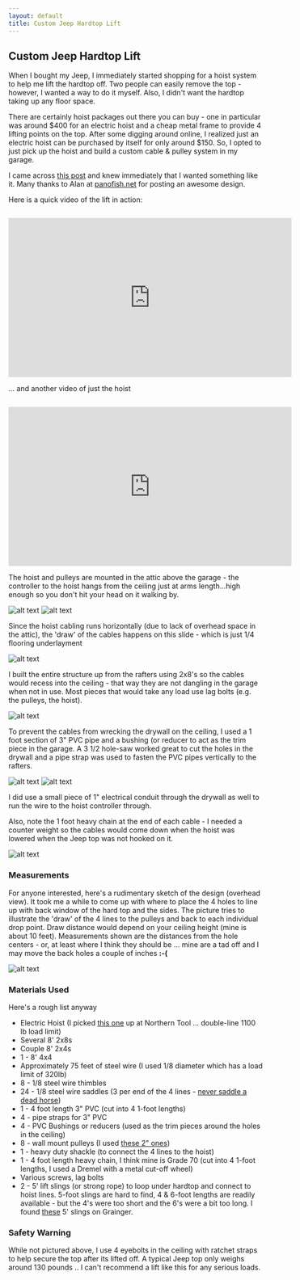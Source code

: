```yaml
---
layout: default
title: Custom Jeep Hardtop Lift
---
```


## Custom Jeep Hardtop Lift ##

When I bought my Jeep, I immediately started shopping for a hoist system to help me lift the hardtop off.  Two people can easily remove the top - however, I wanted a way to do it myself.  Also, I didn't want the hardtop taking up any floor space.

There are certainly hoist packages out there you can buy - one in particular was around $400 for an electric hoist and a cheap metal frame to provide 4 lifting points on the top.  After some digging around online, I realized just an electric hoist can be purchased by itself for only around $150.  So, I opted to just pick up the hoist and build a custom cable & pulley system in my garage.

I came across [this post](http://panofish.net/garage-trailer-lift/) and knew immediately that I wanted something like it.  Many thanks to Alan at [panofish.net](http://panofish.net/) for posting an awesome design.

Here is a quick video of the lift in action:

<iframe style="margin-top:1em" width="560" height="315" src="https://www.youtube.com/embed/QvIniNA2jFU" frameborder="0" allowfullscreen></iframe>

... and another video of just the hoist

<iframe style="margin-top:1em" width="560" height="315" src="https://www.youtube.com/embed/D-BLQl8lS-U" frameborder="0" allowfullscreen></iframe>

The hoist and pulleys are mounted in the attic above the garage - the controller to the hoist hangs from the ceiling just at arms length...high enough so you don't hit your head on it walking by.

![alt text][preview_lift_1]
![alt text][preview_lift_2]

Since the hoist cabling runs horizontally (due to lack of overhead space in the attic), the 'draw' of the cables happens on this slide - which is just 1/4 flooring underlayment

![alt text][preview_lift_3]

I built the entire structure up from the rafters using 2x8's so the cables would recess into the ceiling - that way they are not dangling in the garage when not in use.  Most pieces that would take any load use lag bolts (e.g. the pulleys, the hoist).

![alt text][preview_lift_4]

To prevent the cables from wrecking the drywall on the ceiling, I used a 1 foot section of 3" PVC pipe and a bushing (or reducer to act as the trim piece in the garage.  A 3 1/2 hole-saw worked great to cut the holes in the drywall and a pipe strap was used to fasten the PVC pipes vertically to the rafters.

![alt text][preview_lift_5]
![alt text][preview_lift_6]

I did use a small piece of 1" electrical conduit through the drywall as well to run the wire to the hoist controller through.

Also, note the 1 foot heavy chain at the end of each cable - I needed a counter weight so the cables would come down when the hoist was lowered when the Jeep top was not hooked on it.

![alt text][preview_lift_9]

### Measurements ###
For anyone interested, here's a rudimentary sketch of the design (overhead view).  It took me a while to come up with where to place the 4 holes to line up with back window of the hard top and the sides.  The picture tries to illustrate the 'draw' of the 4 lines to the pulleys and back to each individual drop point.  Draw distance would depend on your ceiling height (mine is about 10 feet).  Measurements shown are the distances from the hole centers - or, at least where I think they should be ... mine are a tad off and I may move the back holes a couple of inches **:-(**

![alt text][sketch]


### Materials Used ###

Here's a rough list anyway

* Electric Hoist (I picked [this one](http://www.northerntool.com/shop/tools/product_420551_420551) up at Northern Tool ... double-line 1100 lb load limit)
* Several 8' 2x8s
* Couple 8' 2x4s
* 1 - 8' 4x4
* Approximately 75 feet of steel wire (I used 1/8 diameter which has a load limit of 320lb)
* 8 - 1/8 steel wire thimbles
* 24 - 1/8 steel wire saddles (3 per end of the 4 lines - [never saddle a dead horse](http://www.e-rigging.com/wire-rope-clips#Wire%20Rope_Clip_General_Installation_Guide))  
* 1 - 4 foot length 3" PVC (cut into 4 1-foot lengths)
* 4 - pipe straps for 3" PVC
* 4 - PVC Bushings or reducers (used as the trim pieces around the holes in the ceiling)
* 8 - wall mount pulleys (I used [these 2" ones](http://www.hardwareworld.com/Single-Pulley~Wall-or-ceiling-mount-2-pIRU8TK.aspx))
* 1 - heavy duty shackle (to connect the 4 lines to the hoist)
* 1 - 4 foot length heavy chain, I think mine is Grade 70 (cut into 4 1-foot lengths, I used a Dremel with a metal cut-off wheel)
* Various screws, lag bolts
* 2 - 5' lift slings (or strong rope) to loop under hardtop and connect to hoist lines.  5-foot slings are hard to find, 4 & 6-foot lengths are readily available - but the 4's were too short and the 6's were a bit too long.  I found [these](http://www.grainger.com/product/STREN-FLEX-Web-Sling-WP102167/_/N-1z0dxpl?s_pp=false&picUrl=//static.grainger.com/rp/s/is/image/Grainger/25J845_AS01?$smthumb$#nav=%2Fproduct%2FSTREN-FLEX-Web-Sling-WP102167%2F_%2FN-muhZ1z0dxplZ1z0ndtrZ1z08cb8Z1z0nmq0%3FR%3D30G898%26_%3D1433516602219%26picUrl%3D%252F%252Fstatic.grainger.com%252Frp%252Fs%252Fis%252Fimage%252FGrainger%252F25J845_AS01%253F%2524smthumb%2524%26s_pp%3Dfalse) 5' slings on Grainger.


### Safety Warning ###
While not pictured above, I use 4 eyebolts in the ceiling with ratchet straps to help secure the top after its lifted off.  A typical Jeep top only weighs around 130 pounds .. I can't recommend a lift like this for any serious loads.


[preview_lift_1]: http://drive.google.com/uc?id=0B-gNLYtLbOx9cjJ3NWppT0RHMmM "Hoist Top"
[preview_lift_2]: http://drive.google.com/uc?id=0B-gNLYtLbOx9WDdNNEtMaUxJTWs "Hoist Back"
[preview_lift_3]: http://drive.google.com/uc?id=0B-gNLYtLbOx9MW1YQWZUTk5fZU0 "Cable Slide"
[preview_lift_4]: http://drive.google.com/uc?id=0B-gNLYtLbOx9RlRZV1RaWTVMc3M "Structure"
[preview_lift_5]: http://drive.google.com/uc?id=0B-gNLYtLbOx9VmFxbEtyTF9qeVk "PVC"
[preview_lift_6]: http://drive.google.com/uc?id=0B-gNLYtLbOx9UDJ2RGFvWmw5N1U "Finished Side"
[preview_lift_9]: http://drive.google.com/uc?id=0B-gNLYtLbOx9bTJTQ3g3bEtuZ3M "With top"

[sketch]: http://drive.google.com/uc?id=0B-gNLYtLbOx9NmlqR1REcXFNa2s "Diagram"
